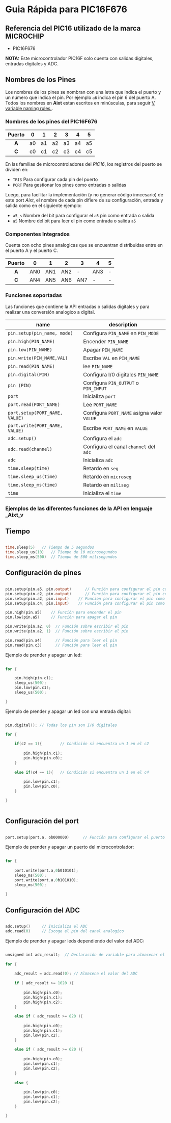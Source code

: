 # Guia Rápida para PIC16F676
## Referencia del PIC16 utilizado de la marca MICROCHIP
- PIC16F676

**NOTA:** Este microcontrolador PIC16F solo cuenta con salidas digitales, entradas digitales y ADC.

## Nombres de los Pines
Los nombres de los pines se nombran con una letra que indica el puerto y un número que indica el pin. Por ejemplo `a6` indica el pin 6 del puerto A. Todos los nombres en **Aixt** estan escritos en minúsculas, para seguir [V variable naming rules.](https://github.com/vlang/v/blob/master/doc/docs.md#variables).


### Nombres de los pines del PIC16F676
| Puerto | 0 | 1 | 2 | 3 | 4 | 5 | 
|:------:|---|---|---|---|---|---|
| **A**  | a0| a1| a2| a3| a4| a5|
| **C**  | c0| c1| c2| c3| c4| c5|

En las familias de microcontroladores del _PIC16_, los registros del puerto se dividen en: 

- `TRIS` Para configurar cada pin del puerto
- `PORT` Para gestionar los pines como entradas o salidas

Luego, para facilitar la implementación (y no generar código inncesario) de este port _Aixt_, el nombre de cada pin difiere de su configuración, entrada y salida como en el siguiente ejemplo: 

- `a5_s` Nombre del bit para configurar el `a5` pin como entrada o salida 
- `a5`   Nombre del bit para leer el pin como entrada o salida `a5`

### Componentes Integrados 
Cuenta con ocho pines analogicas que se encuentran distribuidas entre en el puerto A y el puerto C.

| Puerto | 0 | 1 | 2 | 3 | 4 | 5 | 
|:------:|---|---|---|---|---|---|
| **A**  |AN0|AN1|AN2|-  |AN3|-  |
| **C**  |AN4|AN5|AN6|AN7|-  |-  |

### Funciones soportadas
Las funciones que contiene la API entradas o salidas digitales y para realizar una conversión analogico a digital.

name                                  | description
--------------------------------------|----------------------------------------------
`pin.setup(pin_name, mode)`     | Configura `PIN_NAME` en `PIN_MODE`
`pin.high(PIN_NAME)`                 | Encender `PIN_NAME`
`pin.low(PIN_NAME)`                  | Apagar `PIN_NAME`
`pin.write(PIN_NAME,VAL)`            | Escribe `VAL` en `PIN_NAME`
`pin.read(PIN_NAME)`                 | lee `PIN_NAME`
`pin.digital(PIN)`                   | Configura I/0 digitales `PIN_NAME`
`pin (PIN)`                           | Configura `PIN_OUTPUT` o `PIN_INPUT`
`port`                                | Inicializa `port`
`port.read(PORT_NAME)`               | Lee `PORT_NAME`
`port.setup(PORT_NAME, VALUE)`       | Configura `PORT_NAME` asigna valor `VALUE`
`port.write(PORT_NAME, VALUE)`       | Escribe `PORT_NAME` en `VALUE`
`adc.setup()`                        | Configura el `adc` 
`adc.read(channel)`                  | Configura el canal `channel` del `adc`
`adc`                                 | Inicializa `adc` 
`time.sleep(time)`                   | Retardo en `seg`
`time.sleep_us(time)`                | Retardo en `microseg`
`time.sleep_ms(time)`                | Retardo en `miliseg`
`time`                                | Inicializa el `time`

### Ejemplos de las diferentes funciones de la API en lenguaje _Aixt_v 

## Tiempo

```v

time.sleep(5)	// Tiempo de 5 segundos
time.sleep_us(10)	// Tiempo de 10 microsegundos
time.sleep_ms(500)	// Tiempo de 500 milisegundos

```

## Configuración de pines 

```v

pin.setup(pin.a5, pin.output)      // Función para configurar el pin como salida 
pin.setup(pin.c2, pin.output)      // Función para configurar el pin como salida
pin.setup(pin.a2, pin.input)    // Función para configurar el pin como entrada
pin.setup(pin.c4, pin.input)    // Función para configurar el pin como entrada

pin.high(pin.a5)    // Función para encender el pin           
pin.low(pin.a5)     // Función para apagar el pin

pin.write(pin.a2, 0)  // Función sobre escribir el pin
pin.write(pin.a2, 1)  // Función sobre escribir el pin

pin.read(pin.a4)      // Función para leer el pin
pin.read(pin.c3)      // Función para leer el pin

```

Ejemplo de prender y apagar un led:

```v
      
for {

    pin.high(pin.c1);
    sleep_us(500);
    pin.low(pin.c1);
    sleep_us(500);

}

```
Ejemplo de prender y apagar un led con una entrada digital:

```v

pin.digital(); // Todas los pin son I/O digitales

for {
    
    if(c2 == 1){        // Condición si encuentra un 1 en el c2
        
        pin.high(pin.c1);
        pin.high(pin.c0);
    }
    
    else if(c4 == 1){   // Condición si encuentra un 1 en el c4
        
        pin.low(pin.c1);
        pin.low(pin.c0);
    }

}
        
```

## Configuración del port

```v

port.setup(port.a, ob000000)      // Función para configurar el puerto como salida 

```

Ejemplo de prender y apagar un puerto del microcontrolador:

```v
      
for {
        
    port.write(port.a,0b010101);
    sleep_ms(500);
    port.write(port.a,0b101010);
    sleep_ms(500);      
        
}

```

## Configuración del ADC

```v

adc.setup()     // Inicializa el ADC
adc.read(0)     // Escoge el pin del canal analogico

```

Ejemplo de prender y apagar leds dependiendo del valor del ADC:

```v

unsigned int adc_result;  // Declaración de variable para almacenar el valor del ADC
        
for {
            
    adc_result = adc.read(0); // Almacena el valor del ADC
    
    if ( adc_result >= 1020 ){
        
        pin.high(pin.c0);
        pin.high(pin.c1);
        pin.high(pin.c2);           
    }
    
    else if ( adc_result >= 820 ){
        
        pin.high(pin.c0);
        pin.high(pin.c1);
        pin.low(pin.c2);
    }
    
    else if ( adc_result >= 620 ){
        
        pin.high(pin.c0);
        pin.low(pin.c1);
        pin.low(pin.c2);   
    }
        
    else {
        
        pin.low(pin.c0);
        pin.low(pin.c1);
        pin.low(pin.c2);      
    }

}

```